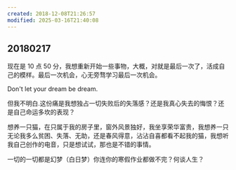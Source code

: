 ```yaml
---
created: 2018-12-08T21:26:57
modified: 2025-03-16T21:40:08
---
```


## 20180217

现在是 10 点 50 分，我想重新开始一些事物，大概，对就是最后一次了，活成自己的模样。最后一次机会，心无旁骛学习最后一次机会。

Don't let your dream be dream.

但我不明白.这份痛是我想独占一切失败后的失落感？还是我真心失去的悔恨？还是自己命运多坎的表现？

想养一只猫，在只属于我的房子里，窗外风景独好，我坐享荣华富贵，我想养一只无论我多么贫困、失落、无助，还是春风得意，沾沾自喜都看不起我的猫，我想听我自己创作的电音，只是想试试，那也是不错的事情。

一切的一切都是幻梦（白日梦）你连你的寒假作业都做不完？何谈人生？
